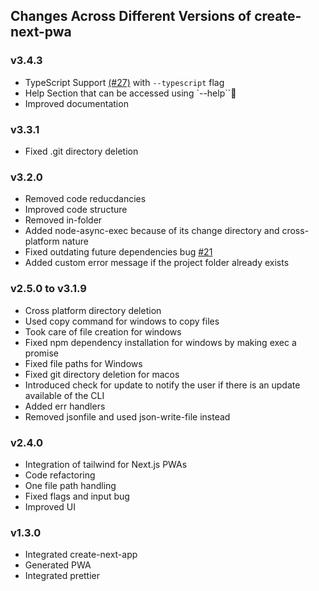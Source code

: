 ## Changes Across Different Versions of create-next-pwa

### v3.4.3

- TypeScript Support [(#27)](https://github.com/msaaddev/create-next-pwa/pull/27) with `--typescript` flag
- Help Section that can be accessed using `--help``
- Improved documentation

### v3.3.1

- Fixed .git directory deletion

### v3.2.0

- Removed code reducdancies
- Improved code structure
- Removed in-folder
- Added node-async-exec because of its change directory and cross-platform nature
- Fixed outdating future dependencies bug [#21](https://github.com/msaaddev/create-next-pwa/issues/21)
- Added custom error message if the project folder already exists

### v2.5.0 to v3.1.9

- Cross platform directory deletion
- Used copy command for windows to copy files
- Took care of file creation for windows
- Fixed npm dependency installation for windows by making exec a promise
- Fixed file paths for Windows
- Fixed git directory deletion for macos
- Introduced check for update to notify the user if there is an update available of the CLI
- Added err handlers
- Removed jsonfile and used json-write-file instead


### v2.4.0

- Integration of tailwind for Next.js PWAs
- Code refactoring
- One file path handling
- Fixed flags and input bug
- Improved UI

### v1.3.0

- Integrated create-next-app
- Generated PWA
- Integrated prettier

